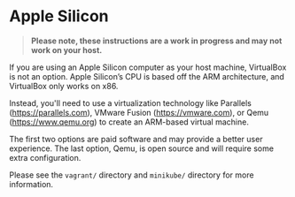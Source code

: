 # Apple Silicon

> __Please note, these instructions are a work in progress and may not work on your host.__

If you are using an Apple Silicon computer as your host machine, VirtualBox is not an option. Apple Silicon’s CPU is based off the ARM architecture, and VirtualBox only works on x86.

Instead, you'll need to use a virtualization technology like Parallels (https://parallels.com), VMware Fusion (https://vmware.com), or Qemu (https://www.qemu.org) to create an ARM-based virtual machine.

The first two options are paid software and may provide a better user experience. The last option, Qemu, is open source and will require some extra configuration.

Please see the `vagrant/` directory and `minikube/` directory for more information.
